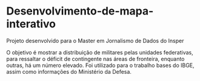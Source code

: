 # Desenvolvimento-de-mapa-interativo
Projeto desenvolvido para o Master em Jornalismo de Dados do Insper

O objetivo é mostrar a distribuição de militares pelas unidades federativas, para ressaltar o déficit de contingente nas áreas de fronteira, enquanto outras, há um número elevado.
Foi utilizado para o trabalho bases do IBGE, assim como informações do Ministério da Defesa.
